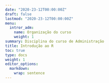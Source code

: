 ```yaml
---
date: "2020-23-12T00:00:00Z"
draft: false
lastmod: "2020-23-12T00:00:00Z"
menu:
  intror_adm:
    name: Organização do curso
    weight: 1
summary: Disciplina do curso de Administração
title: Introdução ao R
toc: true
type: docs
weight: 1
editor_options: 
  markdown: 
    wrap: sentence
---
```


